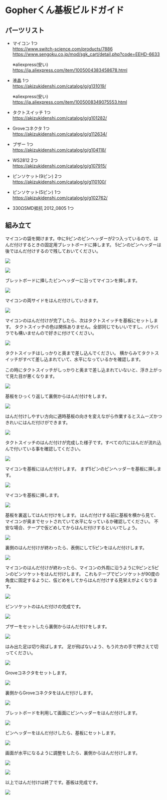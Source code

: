 # Gopherくん基板ビルドガイド

## パーツリスト

- マイコン 1つ  
https://www.switch-science.com/products/7886
https://www.sengoku.co.jp/mod/sgk_cart/detail.php?code=EEHD-6633

	※aliexpress(安い)  
https://ja.aliexpress.com/item/1005004383458678.html

- 液晶 1つ  
https://akizukidenshi.com/catalog/g/g131019/

	※aliexpress(安い)  
https://ja.aliexpress.com/item/1005008349075553.html

- タクトスイッチ 1つ  
https://akizukidenshi.com/catalog/g/g101282/

- Groveコネクタ 1つ  
https://akizukidenshi.com/catalog/g/g112634/

- ブザー 1つ  
https://akizukidenshi.com/catalog/g/g104118/

- WS2812 2つ  
https://akizukidenshi.com/catalog/g/g107915/

- ピンソケット(9ピン) 2つ  
https://akizukidenshi.com/catalog/g/g110100/

- ピンソケット(5ピン) 1つ  
https://akizukidenshi.com/catalog/g/g102762/

- 330ΩSMD抵抗 2012_0805 1つ

## 組み立て

マイコンの袋を開けます。中に9ピンのピンヘッダーが2つ入っているので、はんだ付けするときの固定用ブレットボードに挿します。
5ピンのピンヘッダーは後ではんだ付けするので残しておいてください。

![](./img/build/prepare.jpg)

![](./img/build/prepare1.jpg)

ブレットボードに挿したピンヘッダーに沿ってマイコンを挿します。

![](./img/build/prepare2.jpg)

マイコンの両サイドをはんだ付けしていきます。

![](./img/build/build1.jpg)

マイコンのはんだ付けが完了したら、次はタクトスイッチを基板にセットします。
タクトスイッチの色は関係ありません。全部同じでもいいですし、バラバラでも構いませんので好きに付けてください。

![](./img/build/build2.jpg)

タクトスイッチはしっかりと奥まで差し込んでください。
横からみてタクトスイッチがすべて差し込まれていて、水平になっているかを確認します。

この時にタクトスイッチがしっかりと奥まで差し込まれていないと、浮き上がって見た目が悪くなります。

![](./img/build/build3.jpg)

基板をひっくり返して裏側からはんだ付けをします。

![](./img/build/build4.jpg)

はんだ付けしやすい方向に適時基板の向きを変えながら作業するとスムーズかつきれいにはんだ付けができます。

![](./img/build/build5.jpg)

タクトスイッチのはんだ付けが完成した様子です。すべての穴にはんだが流れ込んで付いている事を確認してください。

![](./img/build/build6.jpg)

マイコンを基板にはんだ付けします。
まず5ピンのピンヘッダーを基板に挿します。

![](./img/build/build7.jpg)

マイコンを基板に挿します。

![](./img/build/build8.jpg)

基板を裏返してはんだ付けをします。
はんだ付けする前に基板を横から見て、マイコンが奥までセットされていて水平になっているか確認してください。
不安な場合、テープで仮どめしてからはんだ付けするといいでしょう。

![](./img/build/build9.jpg)

裏側のはんだ付けが終わったら、表側にして5ピンをはんだ付けします。

![](./img/build/build10.jpg)

マイコンのはんだ付けが終わったら、マイコンの外周に沿うように9ピンと5ピンのピンソケットをはんだ付けします。
これもテープでピンソケットが90度の角度に固定するように、仮どめをしてからはんだ付けする見栄えがよくなります。

![](./img/build/build11.jpg)

ピンソケットのはんだ付けの完成です。

![](./img/build/build12.jpg)

ブザーをセットしたら裏側からはんだ付けをします。

![](./img/build/build13.jpg)

はみ出た足は切り飛ばします。
足が飛ばないよう、もう片方の手で押さえて切ってください。

![](./img/build/build14.jpg)

Groveコネクタをセットします。

![](./img/build/build15.jpg)

裏側からGroveコネクタをはんだ付けします。

![](./img/build/build16.jpg)

ブレットボードを利用して画面にピンヘッダーをはんだ付けします。

![](./img/build/build17.jpg)

ピンヘッダーをはんだ付けしたら、基板にセットします。

![](./img/build/build18.jpg)

画面が水平になるように調整をしたら、裏側からはんだ付けします。

![](./img/build/build19.jpg)

![](./img/build/build20.jpg)

以上ではんだ付けは終了です。基板は完成です。

![](./img/build/build21.jpg)



